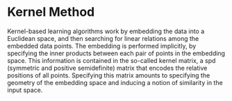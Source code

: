 # Kernel Method

Kernel-based learning algorithms work by embedding the data into a Euclidean space, and then searching for linear relations among the embedded data points. The embedding is performed implicitly, by specifying the inner products between each pair of points in the embedding space. This information is contained in the so-called kernel matrix, a spd (symmetric and positive semidefinite) matrix that encodes the relative positions of all points. Specifying this matrix amounts to specifying the geometry of the embedding space and inducing a notion of similarity in the input space.